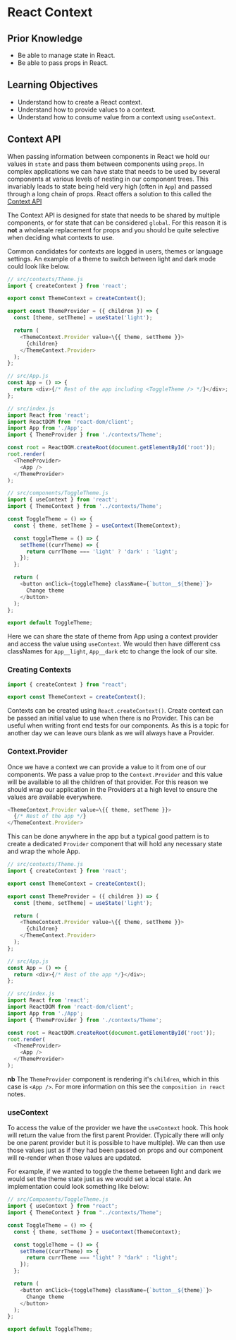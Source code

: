 # React Context

## Prior Knowledge

- Be able to manage state in React.
- Be able to pass props in React.

## Learning Objectives

- Understand how to create a React context.
- Understand how to provide values to a context.
- Understand how to consume value from a context using `useContext`.

## Context API

When passing information between components in React we hold our values in `state` and pass them between components using `props`. In complex applications we can have state that needs to be used by several components at various levels of nesting in our component trees. This invariably leads to state being held very high (often in `App`) and passed through a long chain of props. React offers a solution to this called the [Context API](https://reactjs.org/docs/context.html)

The Context API is designed for state that needs to be shared by multiple components, or for state that can be considered `global`. For this reason it is **not** a wholesale replacement for props and you should be quite selective when deciding what contexts to use.

Common candidates for contexts are logged in users, themes or language settings. An example of a theme to switch between light and dark mode could look like below.

```js
// src/contexts/Theme.js
import { createContext } from 'react';

export const ThemeContext = createContext();

export const ThemeProvider = ({ children }) => {
  const [theme, setTheme] = useState('light');

  return (
    <ThemeContext.Provider value=\{{ theme, setTheme }}>
      {children}
    </ThemeContext.Provider>
  );
};

// src/App.js
const App = () => {
  return <div>{/* Rest of the app including <ToggleTheme /> */}</div>;
};

// src/index.js
import React from 'react';
import ReactDOM from 'react-dom/client';
import App from './App';
import { ThemeProvider } from './contexts/Theme';

const root = ReactDOM.createRoot(document.getElementById('root'));
root.render(
  <ThemeProvider>
    <App />
  </ThemeProvider>
);

// src/components/ToggleTheme.js
import { useContext } from 'react';
import { ThemeContext } from '../contexts/Theme';

const ToggleTheme = () => {
  const { theme, setTheme } = useContext(ThemeContext);

  const toggleTheme = () => {
    setTheme((currTheme) => {
      return currTheme === 'light' ? 'dark' : 'light';
    });
  };

  return (
    <button onClick={toggleTheme} className={`button__${theme}`}>
      Change theme
    </button>
  );
};

export default ToggleTheme;
```

Here we can share the state of theme from App using a context provider and access the value using `useContext`. We would then have different css classNames for `App__light`, `App__dark` etc to change the look of our site.

### Creating Contexts

```js
import { createContext } from "react";

export const ThemeContext = createContext();
```

Contexts can be created using `React.createContext()`. Create context can be passed an initial value to use when there is no Provider. This can be useful when writing front end tests for our components. As this is a topic for another day we can leave ours blank as we will always have a Provider.

### Context.Provider

Once we have a context we can provide a value to it from one of our components. We pass a value prop to the `Context.Provider` and this value will be available to all the children of that provider. For this reason we should wrap our application in the Providers at a high level to ensure the values are available everywhere.

```js
<ThemeContext.Provider value=\{{ theme, setTheme }}>
  {/* Rest of the app */}
</ThemeContext.Provider>
```

This can be done anywhere in the app but a typical good pattern is to create a dedicated `Provider` component that will hold any necessary state and wrap the whole App.

```js
// src/contexts/Theme.js
import { createContext } from 'react';

export const ThemeContext = createContext();

export const ThemeProvider = ({ children }) => {
  const [theme, setTheme] = useState('light');

  return (
    <ThemeContext.Provider value=\{{ theme, setTheme }}>
      {children}
    </ThemeContext.Provider>
  );
};

// src/App.js
const App = () => {
  return <div>{/* Rest of the app */}</div>;
};

// src/index.js
import React from 'react';
import ReactDOM from 'react-dom/client';
import App from './App';
import { ThemeProvider } from './contexts/Theme';

const root = ReactDOM.createRoot(document.getElementById('root'));
root.render(
  <ThemeProvider>
    <App />
  </ThemeProvider>
);
```

**nb** The `ThemeProvider` component is rendering it's `children`, which in this case is `<App />`. For more information on this see the `composition in react` notes.

### useContext

To access the value of the provider we have the `useContext` hook. This hook will return the value from the first parent Provider. (Typically there will only be one parent provider but it is possible to have multiple). We can then use those values just as if they had been passed on props and our component will re-render when those values are updated.

For example, if we wanted to toggle the theme between light and dark we would set the theme state just as we would set a local state. An implementation could look something like below:

```js
// src/Components/ToggleTheme.js
import { useContext } from "react";
import { ThemeContext } from "../contexts/Theme";

const ToggleTheme = () => {
  const { theme, setTheme } = useContext(ThemeContext);

  const toggleTheme = () => {
    setTheme((currTheme) => {
      return currTheme === "light" ? "dark" : "light";
    });
  };

  return (
    <button onClick={toggleTheme} className={`button__${theme}`}>
      Change theme
    </button>
  );
};

export default ToggleTheme;
```
